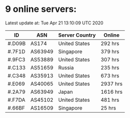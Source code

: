 # 9 online servers:

Latest update at: Tue Apr 21 13:10:09 UTC 2020

| ID | ASN | Server Country | Online |
| -- | --- | -------------- | ------ |
| #.D09B | AS174 | United States | 292 hrs |
| #.7F1D | AS63949 | Singapore | 379 hrs |
| #.9FC3 | AS53889 | United States | 307 hrs |
| #.C133 | AS51659 | Russia | 235 hrs |
| #.C348 | AS35913 | United States | 673 hrs |
| #.E069 | AS40065 | United States | 2937 hrs |
| #.2A79 | AS63949 | Japan | 1616 hrs |
| #.F7DA | AS45102 | United States | 481 hrs |
| #.66BF | AS16509 | Singapore | 25 hrs |

